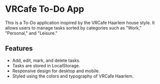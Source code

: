 # VRCafe To-Do App

This is a To-Do application inspired by the VRCafe Haarlem house style. It allows users to manage tasks sorted by categories such as "Work," "Personal," and "Leisure."

## Features
- Add, edit, mark, and delete tasks.
- Tasks are stored in LocalStorage.
- Responsive design for desktop and mobile.
- Styled using the colors and typography of VRCafe Haarlem.


